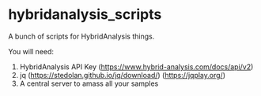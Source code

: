 # hybridanalysis_scripts
A bunch of scripts for HybridAnalysis things.

You will need:
1. HybridAnalysis API Key (https://www.hybrid-analysis.com/docs/api/v2)
2. jq (https://stedolan.github.io/jq/download/) (https://jqplay.org/)
3. A central server to amass all your samples
